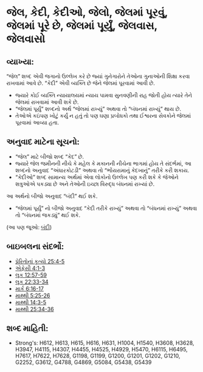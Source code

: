 # જેલ, કેદી, કેદીઓ, જેલો, જેલમાં પૂરવું, જેલમાં પૂરે છે, જેલમાં પૂર્યું, જેલવાસ, જેલવાસો 

## વ્યાખ્યા: 

“જેલ” શબ્દ એવી જગાનો ઉલ્લેખ કરે છે જ્યાં ગુનેગારોને તેઓના ગુનાઓની શિક્ષા કરવા રાખવામાં આવે છે.
“કેદી” એવી વ્યક્તિ છે જેને જેલમાં પૂરવામાં આવી છે.

* જ્યારે કોઈ વ્યક્તિ ન્યાયાલયમાં ન્યાય પામવા સુનવણીની રાહ જોતી હોય ત્યારે તેને જેલમાં રાખવામાં આવી શકે છે.
* “જેલમાં પૂર્યું” શબ્દનો અર્થ “જેલમાં રાખ્યું” અથવા તો “બંધનમાં રાખ્યું” થાય છે.
* તેઓએ કઇંપણ ખોટું કર્યું ન હતું તો પણ ઘણા પ્રબોધકો તથા ઈશ્વરના સેવકોને જેલમાં પૂરવામાં આવ્યા હતા.

## અનુવાદ માટેના સૂચનો: 

* “જેલ” માટે બીજો શબ્દ “કેદ” છે.
* જ્યારે જેલ જમીનની નીચે કે મહેલ કે મકાનની નીચેના ભાગમાં હોય તે સંદર્ભમાં, આ શબ્દનો અનુવાદ “અંધારકોટડી” અથવા તો “ભોંયરામાનું કેદખાનું” તરીકે કરી શકાય.
* “કેદીઓ” શબ્દ સામાન્ય અર્થમાં એવા લોકોનો ઉલ્લેખ પણ કરી શકે કે જેઓને શત્રુઓએ પકડ્યા છે અને તેઓની ઇચ્છા વિરુદ્ધ બંધનમાં રાખ્યાં છે.

આ અર્થનો બીજો અનુવાદ “બંદી” થઈ શકે.

* “જેલમાં પૂર્યું” નો બીજો અનુવાદ “કેદી તરીકે રાખ્યું” અથવા તો “બંધનમાં રાખ્યું” અથવા તો “બંધનમાં જકડ્યું” થઈ શકે.

(આ પણ જૂઓ: [બંદી](../other/captive.md))

## બાઇબલના સંદર્ભો: 

* [પ્રેરિતોનાં કૃત્યો 25:4-5](rc://gu/tn/help/act/25/04)
* [એફેસી 4:1-3](rc://gu/tn/help/eph/04/01)
* [લૂક 12:57-59](rc://gu/tn/help/luk/12/57)
* [લૂક 22:33-34](rc://gu/tn/help/luk/22/33)
* [માર્ક 6:16-17](rc://gu/tn/help/mrk/06/16)
* [માથ્થી 5:25-26](rc://gu/tn/help/mat/05/25)
* [માથ્થી 14:3-5](rc://gu/tn/help/mat/14/03)
* [માથ્થી 25:34-36](rc://gu/tn/help/mat/25/34)

## શબ્દ માહિતી: 

* Strong's: H612, H613, H615, H616, H631, H1004, H1540, H3608, H3628, H3947, H4115, H4307, H4455, H4525, H4929, H5470, H6115, H6495, H7617, H7622, H7628, G1198, G1199, G1200, G1201, G1202, G1210, G2252, G3612, G4788, G4869, G5084, G5438, G5439
